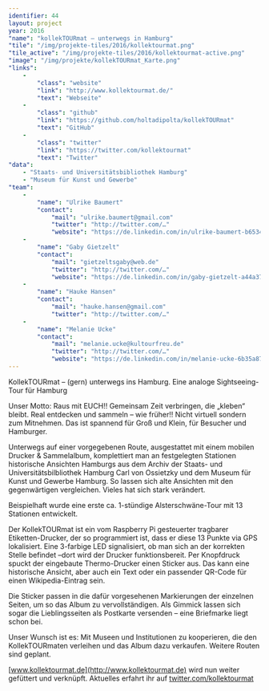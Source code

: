 ```yaml
---
identifier: 44
layout: project
year: 2016
"name": "kollekTOURmat – unterwegs in Hamburg"
"tile": "/img/projekte-tiles/2016/kollektourmat.png"
"tile_active": "/img/projekte-tiles/2016/kollektourmat-active.png"
"image": "/img/projekte/kollekTOURmat_Karte.png"
"links":
    -
        "class": "website"
        "link": "http://www.kollektourmat.de/"
        "text": "Webseite"
    -
        "class": "github"
        "link": "https://github.com/holtadipolta/kollekTOURmat"
        "text": "GitHub"
    -
        "class": "twitter"
        "link": "https://twitter.com/kollektourmat"
        "text": "Twitter"
"data":
    - "Staats- und Universitätsbibliothek Hamburg"
    - "Museum für Kunst und Gewerbe"
"team":
    -
        "name": "Ulrike Baumert"
        "contact":
            "mail": "ulrike.baumert@gmail.com"
            "twitter": "http://twitter.com/…"
            "website": "https://de.linkedin.com/in/ulrike-baumert-b6534689"
    -
        "name": "Gaby Gietzelt"
        "contact":
            "mail": "gietzeltsgaby@web.de"
            "twitter": "http://twitter.com/…"
            "website": "https://de.linkedin.com/in/gaby-gietzelt-a44a3756"
    -
        "name": "Hauke Hansen"
        "contact":
            "mail": "hauke.hansen@gmail.com"
            "twitter": "http://twitter.com/…"
    -
        "name": "Melanie Ucke"
        "contact":
            "mail": "melanie.ucke@kultourfreu.de"
            "twitter": "http://twitter.com/…"
            "website": "https://de.linkedin.com/in/melanie-ucke-6b35a87a"
---
```

KollekTOURmat – (gern) unterwegs ins Hamburg.
Eine analoge Sightseeing-Tour für Hamburg

Unser Motto:
Raus mit EUCH!! Gemeinsam Zeit verbringen, die „kleben“ bleibt. Real entdecken und sammeln – wie früher!! Nicht virtuell sondern zum Mitnehmen. Das ist spannend für Groß und Klein, für Besucher und Hamburger.

Unterwegs auf einer vorgegebenen Route, ausgestattet mit einem mobilen Drucker & Sammelalbum, komplettiert man an festgelegten Stationen historische Ansichten Hamburgs aus dem Archiv der Staats- und Universitätsbilbliothek Hamburg Carl von Ossietzky und dem Museum für Kunst und Gewerbe Hamburg. So lassen sich alte Ansichten mit den gegenwärtigen vergleichen. Vieles hat sich stark verändert.

Beispielhaft wurde eine erste ca. 1-stündige Alsterschwäne-Tour mit 13 Stationen entwickelt.

Der KollekTOURmat ist ein vom Raspberry Pi gesteuerter tragbarer Etiketten-Drucker, der so programmiert ist, dass er diese 13 Punkte via GPS lokalisiert. Eine 3-farbige LED signalisiert, ob man sich an der korrekten Stelle befindet –dort wird der Drucker funktionsbereit. Per Knopfdruck spuckt der eingebaute Thermo-Drucker einen Sticker aus. Das kann eine historische Ansicht, aber auch ein Text oder ein passender QR-Code für einen Wikipedia-Eintrag sein.

Die Sticker passen in die dafür vorgesehenen Markierungen der einzelnen Seiten, um so das Album zu vervollständigen. Als Gimmick lassen sich sogar die Lieblingsseiten als Postkarte versenden – eine Briefmarke liegt schon bei.

Unser Wunsch ist es: Mit Museen und Institutionen zu kooperieren, die den KollekTOURmaten verleihen und das Album dazu verkaufen. Weitere Routen sind geplant.

[www.kollektourmat.de](http://www.kollektourmat.de) wird nun weiter gefüttert und verknüpft.
Aktuelles erfahrt ihr auf [twitter.com/kollektourmat](https://twitter.com/kollektourmat)

